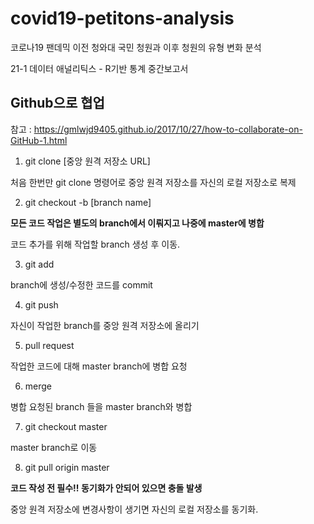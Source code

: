 # covid19-petitons-analysis
코로나19 팬데믹 이전 청와대 국민 청원과 이후 청원의 유형 변화 분석

21-1 데이터 애널리틱스 - R기반 통계 중간보고서

## Github으로 협업
참고 : https://gmlwjd9405.github.io/2017/10/27/how-to-collaborate-on-GitHub-1.html

1. git clone [중앙 원격 저장소 URL]

처음 한번만 git clone 명령어로 중앙 원격 저장소를 자신의 로컬 저장소로 복제

2. git checkout -b [branch name]

**모든 코드 작업은 별도의 branch에서 이뤄지고 나중에 master에 병합**

코드 추가를 위해 작업할 branch 생성 후 이동. 

3. git add

branch에 생성/수정한 코드를 commit

4. git push

자신이 작업한 branch를 중앙 원격 저장소에 올리기

5. pull request

작업한 코드에 대해 master branch에 병합 요청

6. merge

병합 요청된 branch 들을 master branch와 병합

7. git checkout master

master branch로 이동

8. git pull origin master

**코드 작성 전 필수!! 동기화가 안되어 있으면 충돌 발생**

중앙 원격 저장소에 변경사항이 생기면 자신의 로컬 저장소를 동기화. 
